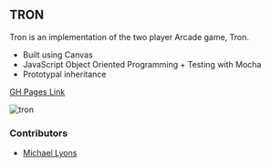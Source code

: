 ## TRON

Tron is an implementation of the two player Arcade game, Tron. 

  * Built using Canvas
  * JavaScript Object Oriented Programming + Testing with Mocha
  * Prototypal inheritance

[GH Pages Link](https://sojurner.github.io/game-time-1/)

![tron](https://user-images.githubusercontent.com/35910428/47128086-22070400-d24d-11e8-84aa-b03dc63e19af.gif)

### Contributors
* [Michael Lyons](https://github.com/michaelyons)
